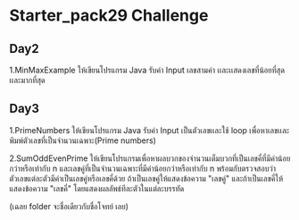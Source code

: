 # Starter_pack29 Challenge
## Day2
1.MinMaxExample
ให้เขียนโปรแกรม Java รับค่า Input เลขสามค่า เเละเเสดงเลขที่น้อยที่สุดเเละมากที่สุด
## Day3
1.PrimeNumbers
ให้เขียนโปรแกรม Java รับค่า Input เป็นตัวเลขเเละใช้ loop เพื่อหาเลขเเละพิมพ์ตัวเลขที่เป็นจำนวนเฉพาะ(Prime numbers)

2.SumOddEvenPrime
ให้เขียนโปรแกรมเพื่อหาผลบวกของจำนวนเต็มบวกที่เป็นเลขคี่ที่มีค่าน้อยกว่าหรือเท่ากับ n และเลขคู่ที่เป็นจำนวนเฉพาะที่มีค่าน้อยกว่าหรือเท่ากับ n พร้อมกับตรวจสอบว่าตัวเลขแต่ละตัวมีค่าเป็นเลขคู่หรือเลขคี่ด้วย ถ้าเป็นเลขคู่ให้แสดงข้อความ "เลขคู่" และถ้าเป็นเลขคี่ให้แสดงข้อความ "เลขคี่" โดยแสดงผลลัพธ์ทีละตัวในแต่ละบรรทัด

(เฉลย folder จะชื่อเดียวกับชื่อโจทย์ เลย)

